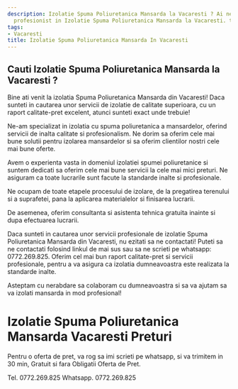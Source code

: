 ```yaml
---
description: Izolatie Spuma Poliuretanica Mansarda la Vacaresti ? Ai nevoie de un
  profesionist in Izolatie Spuma Poliuretanica Mansarda la Vacaresti. tel. 0772.269.825
tags:
- Vacaresti
title: Izolatie Spuma Poliuretanica Mansarda In Vacaresti
---
```



## Cauti Izolatie Spuma Poliuretanica Mansarda la Vacaresti ?

Bine ati venit la izolatia Spuma Poliuretanica Mansarda din Vacaresti! Daca sunteti in cautarea unor servicii de izolatie de calitate superioara, cu un raport calitate-pret excelent, atunci sunteti exact unde trebuie!

Ne-am specializat in izolatia cu spuma poliuretanica a mansardelor, oferind servicii de inalta calitate si profesionalism. Ne dorim sa oferim cele mai bune solutii pentru izolarea mansardelor si sa oferim clientilor nostri cele mai bune oferte.

Avem o experienta vasta in domeniul izolatiei spumei poliuretanice si suntem dedicati sa oferim cele mai bune servicii la cele mai mici preturi. Ne asiguram ca toate lucrarile sunt facute la standarde inalte si profesionale.

Ne ocupam de toate etapele procesului de izolare, de la pregatirea terenului si a suprafetei, pana la aplicarea materialelor si finisarea lucrarii.

De asemenea, oferim consultanta si asistenta tehnica gratuita inainte si dupa efectuarea lucrarii.

Daca sunteti in cautarea unor servicii profesionale de izolatie Spuma Poliuretanica Mansarda din Vacaresti, nu ezitati sa ne contactati! Puteti sa ne contactati folosind linkul de mai sus sau sa ne scrieti pe whatsapp: 0772.269.825. Oferim cel mai bun raport calitate-pret si servicii profesionale, pentru a va asigura ca izolatia dumneavoastra este realizata la standarde inalte.

Asteptam cu nerabdare sa colaboram cu dumneavoastra si sa va ajutam sa va izolati mansarda in mod profesional!

# Izolatie Spuma Poliuretanica Mansarda Vacaresti Preturi
Pentru o oferta de pret, va rog sa imi scrieti pe whatsapp, si va trimitem in 30 min, Gratuit si fara Obligatii Oferta de Pret.

Tel. 0772.269.825
Whatsapp. 0772.269.825